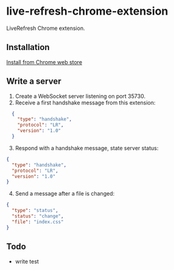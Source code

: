 live-refresh-chrome-extension
==========

LiveRefresh Chrome extension.


## Installation
[Install from Chrome web store](https://chrome.google.com/webstore/detail/liverefresh/anjedjjhoempagnghcgbeembkdniplnn)

## Write a server
1. Create a WebSocket server listening on port 35730.
2. Receive a first handshake message from this extension:

  ```json
    {
      "type": "handshake",
      "protocol": "LR",
      "version": "1.0"
    }
  ```

3. Respond with a handshake message, state server status:

  ```json
  {
    "type": "handshake",
    "protocol": "LR",
    "version": "1.0"
  }
  ```

4. Send a message after a file is changed:

  ```json
  {
    "type": "status",
    "status": "change",
    "file": "index.css"
  }
  ```


## Todo
- write test
